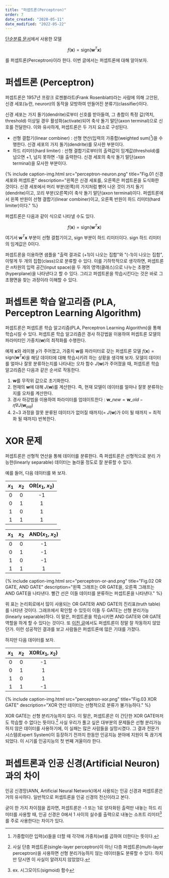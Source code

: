 ```yaml
---
title: "퍼셉트론(Perceptron)"
order: 7
date_created: "2020-05-11"
date_modified: "2022-05-22"
---
```


[단순분류 문서](/SKKU_swe3050/07-simple-classification)에서 사용한 모델

$$f(\boldsymbol{x}) = \mathrm{sign}(\mathbf{w}^T \mathbf{x})$$

를 퍼셉트론(Perceptron)이라 한다. 이번 글에서는 퍼셉트론에 대해 알아보자.

# 퍼셉트론 (Perceptron)

퍼셉트론은 1957년 프랑크 로젠블라트(Frank Rosenblatt)라는 사람에 의해 고안된, 신경 세포(뉴런, neuron)의 동작을 모방하여 만들어진 분류기(classifier)이다.

신경 세포는 가지 돌기(dendrite)로부터 신호를 받아들여, 그 총합이 특정 값(역치, threshold) 이상일 경우 활성화(activate)되어 축삭 돌기 말단(axon terminal)으로 신호를 전달한다. 이와 유사하게, 퍼셉트론은 두 가지 요소로 구성된다.

- 선형 결합기(linear combiner) : 선형 연산(입력의 가중합(weighted sum)[^1])을 수행한다. 신경 세포의 가지 돌기(dendrite)를 모사한 부분이다.
- 하드 리미터(hard limiter) : 선형 결합기로부터의 출력값이 임계값(threshold)를 넘으면 +1, 넘지 못하면 -1을 출력한다. 신경 세포의 축삭 돌기 말단(axon terminal)을 모사한 부분이다.

[^1]: 가중합이란 입력($x$)들을 더할 때 각각에 가중치($w$)를 곱하여 더한다는 뜻이다.

{% include caption-img.html src="perceptron-neuron.png" title="Fig.01 신경 세포와 퍼셉트론" description="왼쪽은 신경 세포를, 오른쪽은 퍼셉트론을 도식화한 것이다. 신경 세포에서 머리 부분(왼쪽)의 가지처럼 뻗어 나온 것이 가지 돌기(dendrite)이고, 꼬리 부분(오른쪽)이 축삭 돌기 말단(axon terminal)이다. 퍼셉트론에서 왼쪽 반원이 선형 결합기(linear combiner)이고, 오른쪽 반원이 하드 리미터(hard limiter)이다." %}

퍼셉트론은 다음과 같이 식으로 나타낼 수도 있다.

$$f(\mathbf{x}) = \mathrm{sign}(\mathbf{w}^T \mathbf{x})$$

여기서 $\mathbf{w}^T \mathbf{x}$ 부분이 선형 결합기이고, $\mathrm{sign}$ 부분이 하드 리미터이다. $\mathrm{sign}$ 하드 리미터의 임계값은 0이다.

퍼셉트론을 이용하면 샘플을 "출력 결과로 (+1)이 나오는 집합"와 "(-1)이 나오는 집합", 이렇게 두 개의 집합(class)으로 분류할 수 있다. 이를 기하학적으로 생각하면, 퍼셉트론은 $n$차원의 입력 공간(input space)을 두 개의 영역(클래스)으로 나누는 초평면(hyperplane)을 나타낸다고 할 수 있다. 그리고 퍼셉트론을 학습시킨다는 것은 바로 그 초평면을 찾는 과정이라 이해할 수 있다.

# 퍼셉트론 학습 알고리즘 (PLA, Perceptron Learning Algorithm)

퍼셉트론은 퍼셉트론 학습 알고리즘(PLA, Perceptron Learning Algorithm)을 통해 학습시킬 수 있다. 퍼셉트론 학습 알고리즘은 경사 하강법을 이용하여 퍼셉트론 모델의 파라미터인 가중치($\mathbf{w}$)의 최적화를 수행한다.

예제 $\mathbf{x}$와 레이블 $y$가 주어졌고, 가중치 $\mathbf{w}$를 파라미터로 갖는 퍼셉트론 모델 $f(\mathbf{x}) = \mathrm{sign}(\mathbf{w}^T \mathbf{x})$을 해당 데이터에 대해 학습시키려 하는 상황을 생각해 보자. 모델이 데이터를 얼마나 잘못 분류하는지를 나타내는 오차 함수 $J(\mathbf{w})$가 주어졌을 때, 퍼셉트론 학습 알고리즘은 다음과 같은 순서로 작동한다.

1. $\mathbf{w}$를 무작위 값으로 초기화한다.
2. 현재의 $\mathbf{w}$에 대해 $J(\mathbf{w})$를 계산한다. 즉, 현재 모델이 데이터를 얼마나 잘못 분류하는지를 오차를 계산한다.
3. 경사 하강법을 이용하여 파라미터를 업데이트한다 : $\mathbf{w}\_{new} = \mathbf{w}\_{old} - \eta \nabla J(\mathbf{w}_{old})$
4. 2~3 과정을 잘못 분류된 데이터가 없어질 때까지(= $J(\mathbf{w})$가 0이 될 때까지 = 최적화 될 때까지) 반복한다.

# XOR 문제

퍼셉트론은 선형적 연산을 통해 데이터를 분류한다. 즉 퍼셉트론은 선형적으로 분리 가능한(linearly separable) 데이터는 놀라울 정도로 잘 분류할 수 있다.

예를 들어, 다음 데이터를 봐 보자.

<div class="table-wrapper" markdown="block">

| $x_1$ | $x_2$ | OR($x_1$, $x_2$) |
| :---: | :---: | :--------------: |
|   0   |   0   |        -1        |
|   0   |   1   |        1         |
|   1   |   0   |        1         |
|   1   |   1   |        1         |

</div>

<div class="table-wrapper" markdown="block">

| $x_1$ | $x_2$ | AND($x_1$, $x_2$) |
| :---: | :---: | :---------------: |
|   0   |   0   |        -1         |
|   0   |   1   |        -1         |
|   1   |   0   |        -1         |
|   1   |   1   |         1         |

</div>

{% include caption-img.html src="perceptron-or-and.png" title="Fig.02 OR GATE, AND GATE" description="왼쪽 그래프는 OR GATE을, 오른쪽 그래프는 AND GATE을 나타낸다. 빨간 선은 이들 데이터를 분류하는 퍼셉트론을 나타낸다." %}

위 표는 논리회로에서 많이 사용되는 OR GATE와 AND GATE의 진리표(truth table)를 나타낸 것이다. 그래프에서 확인할 수 있듯이 이들 두 GATE는 선형 분리가능(linearly separable)하다. 이 말은, 퍼셉트론을 학습시키면 AND GATE와 OR GATE 역할을 하게 할 수 있다는 것이다. 또 [이전 글](/SKKU_swe3050/07-simple-classification)에서도 퍼셉트론이 정말 잘 작동하지 않았던가. 이런 성공적인 결과를 보고 사람들은 퍼셉트론에 많은 기대를 가졌다.

하지만 다음 데이터를 보자.

<div class="table-wrapper" markdown="block">

| $x_1$ | $x_2$ | XOR($x_1$, $x_2$) |
| :---: | :---: | :---------------: |
|   0   |   0   |        -1         |
|   0   |   1   |         1         |
|   1   |   0   |         1         |
|   1   |   1   |        -1         |

</div>

{% include caption-img.html src="perceptron-xor.png" title="Fig.03 XOR GATE" description="XOR 연산 데이터는 선형적으로 분류가 불가능하다." %}

XOR GATE는 선형 분리가능하지 않다. 이 말은, 퍼셉트론은 이 간단한 XOR GATE마저도 학습할 수 없다는 뜻이다.[^2] 사실 우리가 풀고 싶은 대부분의 문제들은 선형 분리가능하지 않은 데이터를 사용하기에, 이 실패는 많은 사람들을 실망시켰다. 그 결과 전문가 시스템(Expert System)이 등장하기 전까지 한동안 인공지능 분야에 지원이 뚝 끊기게 되었다. 이 시기를 인공지능의 첫 번째 겨울이라 한다.

[^2]: 사실 단층 퍼셉트론(single-layer perceptron)이 아닌 다층 퍼셉트론(multi-layer perceptron)을 사용하면 선형 분리가능하지 않는 데이터들도 분류할 수 있다. 하지만 당시엔 이 사실이 알려지지 않았었다. 

# 퍼셉트론과 인공 신경(Artificial Neuron)과의 차이

인공 신경망(ANN, Artificial Neural Network)에서 사용되는 인공 신경과 퍼셉트론은 거의 유사하다. 일반적으로 퍼셉트론을 인공 신경의 전신이라고 본다.

굳이 한 가지 차이점을 꼽자면, 퍼셉트론은 -1 또는 1로 양자화된 출력만 내놓는 하드 리미터를 사용할 때, 인공 신경은 0에서 1 사이의 실수를 출력으로 내놓는 소프트 리미터[^3]를 주로 사용한다는 차이가 있다.

[^3]: ex. 시그모이드(sigmoid) 함수